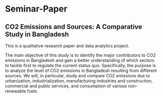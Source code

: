 # Seminar-Paper
## CO2 Emissions and Sources: A Comparative Study in Bangladesh
This is a qualitative research paper and data analytics project.

The main objective of this study is to identify the major contributors to CO2 emissions in
Bangladesh and gain a better understanding of which sectors to tackle first to regulate the current
status quo. Specifically, the purpose is to analyze the level of CO2 emissions in Bangladesh
resulting from different sources. We will, in particular, study and compare CO2 emissions due to
urbanization, industrialization, manufacturing industries and construction, commercial and public
services, and consumption of various non-renewable fuels.
